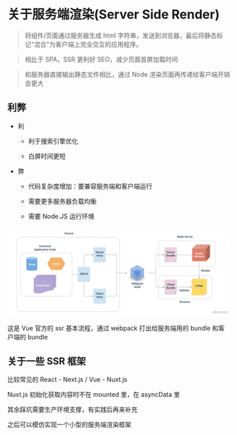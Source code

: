 # 关于服务端渲染(Server Side Render)

> 将组件/页面通过服务器生成 html 字符串，发送到浏览器，最后将静态标记"混合"为客户端上完全交互的应用程序。

> 相比于 SPA，SSR 更利好 SEO，减少页面首屏加载时间

> 和服务器直接输出静态文件相比，通过 Node 渲染页面再传递给客户端开销会更大

## 利弊

- 利

  - 利于搜索引擎优化

  - 白屏时间更短

- 弊

  - 代码复杂度增加：要兼容服务端和客户端运行

  - 需要更多服务器负载均衡

  - 需要 Node.JS 运行环境

![](https://raw.githubusercontent.com/AaronKwong929/pictures/master/20210828115813.png)

这是 Vue 官方的 ssr 基本流程，通过 webpack 打出给服务端用的 bundle 和客户端的 bundle

## 关于一些 SSR 框架

比较常见的 React - Next.js / Vue - Nuxt.js

Nuxt.js 初始化获取内容时不在 mounted 里，在 asyncData 里

其余踩坑需要生产环境支撑，有实践后再来补充

之后可以模仿实现一个小型的服务端渲染框架
